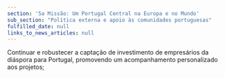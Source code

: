 ```yaml
---
section: '5a Missão: Um Portugal Central na Europa e no Mundo'
sub_section: "Política externa e apoio às comunidades portuguesas"
fulfilled_date: null
links_to_news_articles: null
---
```


Continuar e robustecer a captação de investimento de empresários da diáspora para Portugal, promovendo um acompanhamento personalizado aos projetos;